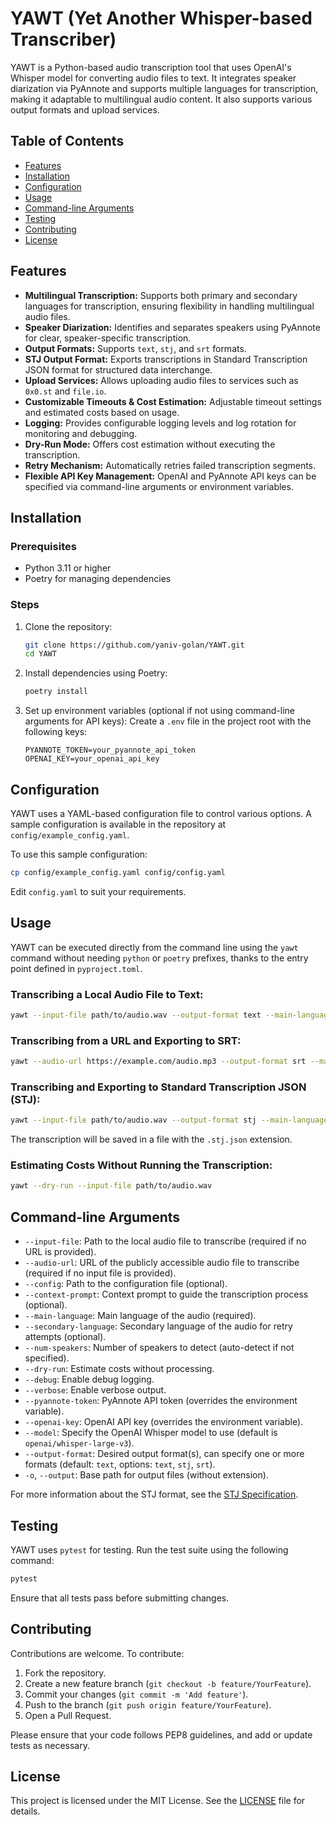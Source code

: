 # YAWT (Yet Another Whisper-based Transcriber)

YAWT is a Python-based audio transcription tool that uses OpenAI's Whisper model for converting audio files to text. It integrates speaker diarization via PyAnnote and supports multiple languages for transcription, making it adaptable to multilingual audio content. It also supports various output formats and upload services.

## Table of Contents
- [Features](#features)
- [Installation](#installation)
- [Configuration](#configuration)
- [Usage](#usage)
- [Command-line Arguments](#command-line-arguments)
- [Testing](#testing)
- [Contributing](#contributing)
- [License](#license)

## Features
- **Multilingual Transcription:** Supports both primary and secondary languages for transcription, ensuring flexibility in handling multilingual audio files.
- **Speaker Diarization:** Identifies and separates speakers using PyAnnote for clear, speaker-specific transcription.
- **Output Formats:** Supports `text`, `stj`, and `srt` formats.
- **STJ Output Format:** Exports transcriptions in Standard Transcription JSON format for structured data interchange.
- **Upload Services:** Allows uploading audio files to services such as `0x0.st` and `file.io`.
- **Customizable Timeouts & Cost Estimation:** Adjustable timeout settings and estimated costs based on usage.
- **Logging:** Provides configurable logging levels and log rotation for monitoring and debugging.
- **Dry-Run Mode:** Offers cost estimation without executing the transcription.
- **Retry Mechanism:** Automatically retries failed transcription segments.
- **Flexible API Key Management:** OpenAI and PyAnnote API keys can be specified via command-line arguments or environment variables.

## Installation

### Prerequisites
- Python 3.11 or higher
- Poetry for managing dependencies

### Steps
1. Clone the repository:
   ```bash
   git clone https://github.com/yaniv-golan/YAWT.git
   cd YAWT
   ```
2. Install dependencies using Poetry:
   ```bash
   poetry install
   ```
3. Set up environment variables (optional if not using command-line arguments for API keys):
   Create a `.env` file in the project root with the following keys:
   ```env
   PYANNOTE_TOKEN=your_pyannote_api_token
   OPENAI_KEY=your_openai_api_key
   ```

## Configuration

YAWT uses a YAML-based configuration file to control various options. A sample configuration is available in the repository at `config/example_config.yaml`.

To use this sample configuration:
```bash
cp config/example_config.yaml config/config.yaml
```
Edit `config.yaml` to suit your requirements.

## Usage

YAWT can be executed directly from the command line using the `yawt` command without needing `python` or `poetry` prefixes, thanks to the entry point defined in `pyproject.toml`.

### Transcribing a Local Audio File to Text:
```bash
yawt --input-file path/to/audio.wav --output-format text --main-language en
```

### Transcribing from a URL and Exporting to SRT:
```bash
yawt --audio-url https://example.com/audio.mp3 --output-format srt --main-language en --num-speakers 3
```

### Transcribing and Exporting to Standard Transcription JSON (STJ):
```bash
yawt --input-file path/to/audio.wav --output-format stj --main-language en
```

The transcription will be saved in a file with the `.stj.json` extension.

### Estimating Costs Without Running the Transcription:
```bash
yawt --dry-run --input-file path/to/audio.wav
```

## Command-line Arguments

- `--input-file`: Path to the local audio file to transcribe (required if no URL is provided).
- `--audio-url`: URL of the publicly accessible audio file to transcribe (required if no input file is provided).
- `--config`: Path to the configuration file (optional).
- `--context-prompt`: Context prompt to guide the transcription process (optional).
- `--main-language`: Main language of the audio (required).
- `--secondary-language`: Secondary language of the audio for retry attempts (optional).
- `--num-speakers`: Number of speakers to detect (auto-detect if not specified).
- `--dry-run`: Estimate costs without processing.
- `--debug`: Enable debug logging.
- `--verbose`: Enable verbose output.
- `--pyannote-token`: PyAnnote API token (overrides the environment variable).
- `--openai-key`: OpenAI API key (overrides the environment variable).
- `--model`: Specify the OpenAI Whisper model to use (default is `openai/whisper-large-v3`).
- `--output-format`: Desired output format(s), can specify one or more formats (default: `text`, options: `text`, `stj`, `srt`).
- `-o`, `--output`: Base path for output files (without extension).

For more information about the STJ format, see the [STJ Specification](https://github.com/yaniv-golan/STJ).

## Testing

YAWT uses `pytest` for testing. Run the test suite using the following command:
```bash
pytest
```
Ensure that all tests pass before submitting changes.

## Contributing

Contributions are welcome. To contribute:

1. Fork the repository.
2. Create a new feature branch (`git checkout -b feature/YourFeature`).
3. Commit your changes (`git commit -m 'Add feature'`).
4. Push to the branch (`git push origin feature/YourFeature`).
5. Open a Pull Request.

Please ensure that your code follows PEP8 guidelines, and add or update tests as necessary.

## License

This project is licensed under the MIT License. See the [LICENSE](LICENSE) file for details.